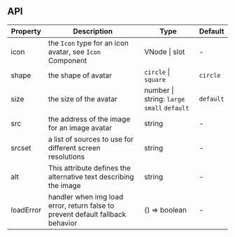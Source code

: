 ## API

| Property | Description | Type | Default |
| --- | --- | --- | --- |
| icon | the `Icon` type for an icon avatar, see `Icon` Component | VNode \| slot | - |
| shape | the shape of avatar | `circle` \| `square` | `circle` |
| size | the size of the avatar | number \| string: `large` `small` `default` | `default` |
| src | the address of the image for an image avatar | string | - |
| srcset | a list of sources to use for different screen resolutions | string | - |
| alt | This attribute defines the alternative text describing the image | string | - |
| loadError | handler when img load error, return false to prevent default fallback behavior | () => boolean | - |
